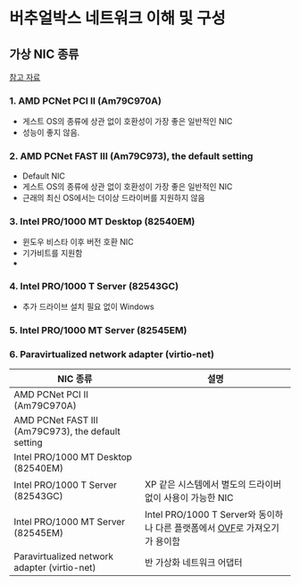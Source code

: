 # 버추얼박스 네트워크 이해 및 구성

## 가상 NIC 종류
[참고 자료](https://www.virtualbox.org/manual/ch06.html)

### 1. AMD PCNet PCI II (Am79C970A)
 - 게스트 OS의 종류에 상관 없이 호환성이 가장 좋은 일반적인 NIC
 - 성능이 좋지 않음.

### 2. AMD PCNet FAST III (Am79C973), the default setting
 - Default NIC
 - 게스트 OS의 종류에 상관 없이 호환성이 가장 좋은 일반적인 NIC
 - 근래의 최신 OS에서는 더이상 드라이버를 지원하지 않음

### 3. Intel PRO/1000 MT Desktop (82540EM)
 - 윈도우 비스타 이후 버전 호환 NIC
 - 기가비트를 지원함
 - 
### 4. Intel PRO/1000 T Server (82543GC)
 - 추가 드라이브 설치 필요 없이 Windows
### 5. Intel PRO/1000 MT Server (82545EM)

### 6. Paravirtualized network adapter (virtio-net)

|NIC 종류                                           |설명  |
|--------------------------------------------------|--|
|AMD PCNet PCI II (Am79C970A)                      |||
|AMD PCNet FAST III (Am79C973), the default setting||
|Intel PRO/1000 MT Desktop (82540EM)               ||
|Intel PRO/1000 T Server (82543GC)                 |XP 같은 시스템에서 별도의 드라이버 없이 사용이 가능한 NIC|
|Intel PRO/1000 MT Server (82545EM)                |Intel PRO/1000 T Server와 동이하나 다른 플랫폼에서 [OVF](https://ko.wikipedia.org/wiki/%EA%B0%9C%EB%B0%A9%ED%98%95_%EA%B0%80%EC%83%81%ED%99%94_%ED%8F%AC%EB%A7%B7)로 가져오기가 용이함|
|Paravirtualized network adapter (virtio-net)      |반 가상화 네트워크 어댑터|











<!--stackedit_data:
eyJoaXN0b3J5IjpbMTc4ODYxOTAxNSwtMTI0NjAxNzQzMV19
-->